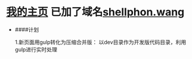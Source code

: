 [我的主页](http://shellphone.github.io) 已加了域名[shellphon.wang](http://shellphon.wang)
====================
 
- ####计划  
  
  1.新页面用gulp转化为压缩合并版：
    以dev目录作为开发版代码目录，利用gulp进行实时处理
